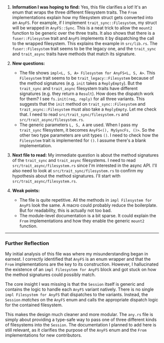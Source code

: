 1.  **Information I was hoping to find:** Yes, this file clarifies a lot! It's an enum that wraps the three different filesystem traits. The `From` implementations explain how my filesystem struct gets converted into an `AnyFS`. For example, if I implement `trait_sync::Filesystem`, my struct will be wrapped in `AnyFS::Sync`. This is a neat trick to allow the `mount2` function to be generic over the three traits. It also shows that there is a `fuser::Filesystem` trait and `AnyFS` implements it by dispatching the call to the wrapped filesystem. This explains the example in `src/lib.rs`. The `fuser::Filesystem` trait seems to be the legacy one, and the `trait_sync` and `trait_async` traits have methods that match its signature.

2.  **New questions:**
    *   The file shows `impl<L, S, A> Filesystem for AnyFS<L, S, A>`. This `Filesystem` trait seems to be `trait_legacy::Filesystem` because of the method signatures (e.g. `init` takes a `ReplyEmpty`). But the `trait_sync` and `trait_async` filesystem traits have different signatures (e.g. they return a `Result`). How does the dispatch work for them? I see `fs.init(req, reply)` for all three variants. This suggests that the `init` method on `trait_sync::Filesystem` and `trait_async::Filesystem` must also take a `ReplyEmpty`. Let me check that. I need to read `src/trait_sync/filesystem.rs` and `src/trait_async/filesystem.rs`.
    *   The generic parameters `L, S, A` are used. When I pass my `trait_sync` filesystem, it becomes `AnyFS<(), MySyncFs, ()>`. So the other two type parameters are unit types `()`. I need to check how the `Filesystem` trait is implemented for `()`. I assume there's a blank implementation.

3.  **Next file to read:** My immediate question is about the method signatures of the `trait_sync` and `trait_async` filesystems. I need to read `src/trait_async/filesystem.rs` since I'm interested in the async API. I'll also need to look at `src/trait_sync/filesystem.rs` to confirm my hypothesis about the method signatures. I'll start with `src/trait_async/filesystem.rs`.

4.  **Weak points:**
    *   The file is quite repetitive. All the methods in `impl Filesystem for AnyFS` look the same. A macro could probably reduce the boilerplate. But for readability, this is actually not too bad.
    *   The module-level documentation is a bit sparse. It could explain the `From` implementations and how they enable the generic `mount2` function.

---

### Further Reflection

My initial analysis of this file was where my misunderstanding began in earnest. I correctly identified that `AnyFS` is an enum wrapper and that the `From` implementations are the key to its construction. However, I hallucinated the existence of an `impl Filesystem for AnyFS` block and got stuck on how the method signatures could possibly match.

The core insight I was missing is that the `Session` itself is generic and contains the logic to handle each `AnyFS` variant natively. There is no single `impl Filesystem for AnyFS` that dispatches to the variants. Instead, the `Session` *matches* on the `AnyFS` enum and calls the appropriate dispatch logic for the contained filesystem.

This makes the design much cleaner and more modular. The `any.rs` file is simply about providing a type-safe way to pass one of three different kinds of filesystems into the `Session`. The documentation I planned to add here is still relevant, as it clarifies the purpose of the `AnyFS` enum and the `From` implementations for new contributors.
